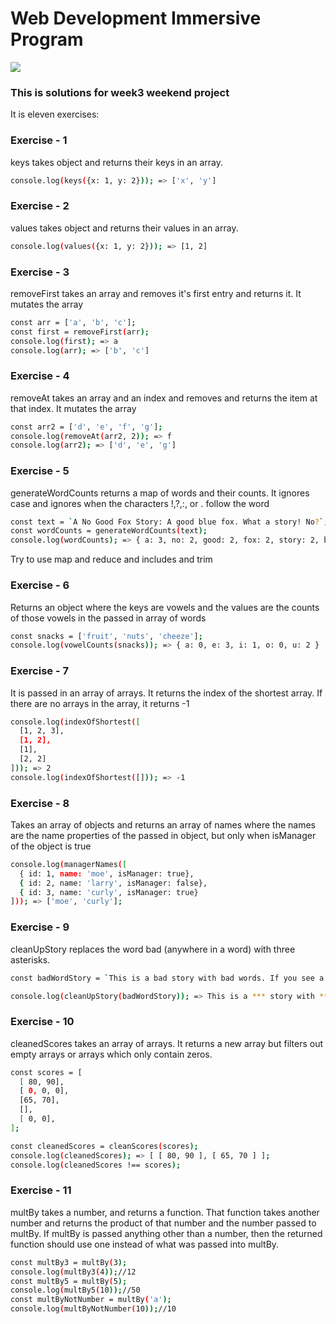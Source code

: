 # Web Development Immersive Program

[![](https://course_report_production.s3.amazonaws.com/rich/rich_files/rich_files/5152/s300/calpoly-ee-fsa-logo.png)](https://bootcamp-extended.calpoly.edu/)

### This is solutions for week3 weekend project
It is eleven exercises:

### Exercise - 1
keys takes object and returns their keys in an array.
```sh
console.log(keys({x: 1, y: 2})); => ['x', 'y']
```

### Exercise - 2
values takes object and returns their values in an array.
```sh
console.log(values({x: 1, y: 2})); => [1, 2]
```
### Exercise - 3
removeFirst takes an array and removes it's first entry and returns it. It mutates the array
```sh
const arr = ['a', 'b', 'c'];
const first = removeFirst(arr);
console.log(first); => a
console.log(arr); => ['b', 'c']
```
### Exercise - 4
removeAt takes an array and an index and removes and returns the item at that index. It mutates the array
```sh
const arr2 = ['d', 'e', 'f', 'g'];
console.log(removeAt(arr2, 2)); => f
console.log(arr2); => ['d', 'e', 'g']
```
### Exercise - 5
generateWordCounts returns a map of words and their counts. It ignores case and ignores when the characters !,?,:, or . follow the word
```sh
const text = `A No Good Fox Story: A good blue fox. What a story! No?`;
const wordCounts = generateWordCounts(text);
console.log(wordCounts); => { a: 3, no: 2, good: 2, fox: 2, story: 2, blue: 1, what: 1 }
```
Try to use map and reduce and includes and trim
### Exercise - 6
Returns an object where the keys are vowels and the values are the counts of those vowels in the passed in array of words
```sh
const snacks = ['fruit', 'nuts', 'cheeze'];
console.log(vowelCounts(snacks)); => { a: 0, e: 3, i: 1, o: 0, u: 2 }
```
### Exercise - 7
It is passed in an array of arrays. It returns the index of the shortest array. If there are no arrays in the array, it returns -1
```sh
console.log(indexOfShortest([
  [1, 2, 3],
  [1, 2],
  [1],
  [2, 2]
])); => 2
console.log(indexOfShortest([])); => -1
```
### Exercise - 8
Takes an array of objects and returns an array of names where the names are the name properties of the passed in object, but only when isManager of the object is true
```sh
console.log(managerNames([
  { id: 1, name: 'moe', isManager: true},
  { id: 2, name: 'larry', isManager: false},
  { id: 3, name: 'curly', isManager: true}
])); => ['moe', 'curly'];
```
### Exercise - 9
cleanUpStory replaces the word bad (anywhere in a word) with three asterisks.
```sh
const badWordStory = `This is a bad story with bad words. If you see a word that contains the word bad, replace 'bad' with three asterisks.`;

console.log(cleanUpStory(badWordStory)); => This is a *** story with *** words. If you see a word that contains the word ***, replace '***' with three asterisks.
```
### Exercise - 10
cleanedScores takes an array of arrays. It returns a new array but filters out empty arrays or arrays which only contain zeros.
```sh
const scores = [
  [ 80, 90],
  [ 0, 0, 0],
  [65, 70],
  [],
  [ 0, 0],
];

const cleanedScores = cleanScores(scores);
console.log(cleanedScores); => [ [ 80, 90 ], [ 65, 70 ] ];
console.log(cleanedScores !== scores);
```
### Exercise - 11
multBy takes a number, and returns a function. That function takes another number and returns the product of that number and the number passed to multBy. If multBy is passed anything other than a number, then the returned function should use one instead of what was passed into multBy.
```sh
const multBy3 = multBy(3);
console.log(multBy3(4));//12
const multBy5 = multBy(5);
console.log(multBy5(10));//50
const multByNotNumber = multBy('a');
console.log(multByNotNumber(10));//10
```
